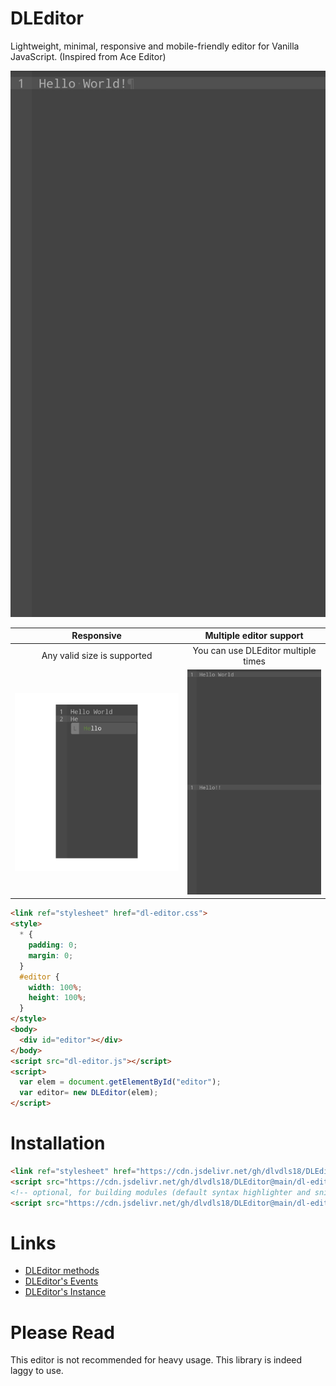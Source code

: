 # DLEditor
Lightweight, minimal, responsive and mobile-friendly editor for Vanilla JavaScript.
(Inspired from Ace Editor)

![DLEditor](img/editor.jpg)

| Responsive | Multiple editor support |
|:----------:|:-----------------------:|
| Any valid size is supported | You can use DLEditor multiple times |
| ![Responsize](img/size-responsive.jpg) | ![Multiple editor](img/multi-editor.jpg) |

```html
<link ref="stylesheet" href="dl-editor.css">
<style>
  * {
    padding: 0;
    margin: 0;
  }
  #editor {
    width: 100%;
    height: 100%;
  }
</style>
<body>
  <div id="editor"></div>
</body>
<script src="dl-editor.js"></script>
<script>
  var elem = document.getElementById("editor");
  var editor= new DLEditor(elem);
</script>
```

# Installation
```html
<link ref="stylesheet" href="https://cdn.jsdelivr.net/gh/dlvdls18/DLEditor@main/dl-editor.css">
<script src="https://cdn.jsdelivr.net/gh/dlvdls18/DLEditor@main/dl-editor.js"></script>
<!-- optional, for building modules (default syntax highlighter and snippets included) -->
<script src="https://cdn.jsdelivr.net/gh/dlvdls18/DLEditor@main/dl-editor.builder.js"></script>
```

# Links

- [DLEditor methods](docs/DLEditor.md)
- [DLEditor's Events](docs/Event.md)
- [DLEditor's Instance](docs/Instance.md)

# Please Read
This editor is not recommended for heavy usage.
This library is indeed laggy to use.
